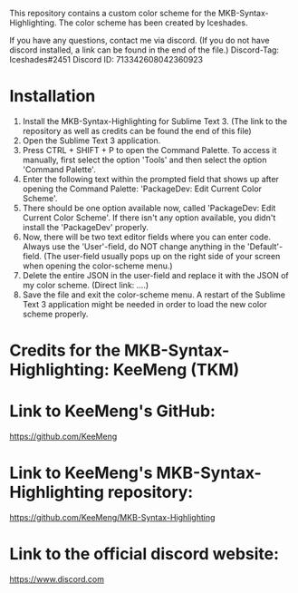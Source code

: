  This repository contains a custom color scheme for the MKB-Syntax-Highlighting. 
 The color scheme has been created by Iceshades.



 If you have any questions, contact me via discord. (If you do not have discord installed, a link can be found in the end of the file.)
 Discord-Tag: Iceshades#2451
 Discord ID: 713342608042360923



# Installation
 1. Install the MKB-Syntax-Highlighting for Sublime Text 3. (The link to the repository as well as credits can be found the end of this file)
 2. Open the Sublime Text 3 application.
 3. Press CTRL + SHIFT + P to open the Command Palette. To access it manually, first select the option 'Tools' and then select the option 'Command Palette'.
 4. Enter the following text within the prompted field that shows up after opening the Command Palette: 'PackageDev: Edit Current Color Scheme'.
 5. There should be one option available now, called 'PackageDev: Edit Current Color Scheme'. If there isn't any option available, you didn't install the 'PackageDev' properly.
 6. Now, there will be two text editor fields where you can enter code. Always use the 'User'-field, do NOT change anything in the 'Default'-field. (The user-field usually pops up on the right side of your screen when opening the color-scheme menu.)
 7. Delete the entire JSON in the user-field and replace it with the JSON of my color scheme. (Direct link: ....)
 8. Save the file and exit the color-scheme menu. A restart of the Sublime Text 3 application might be needed in order to load the new color scheme properly.






# Credits for the MKB-Syntax-Highlighting: KeeMeng (TKM)

# Link to KeeMeng's GitHub:
 https://github.com/KeeMeng

# Link to KeeMeng's MKB-Syntax-Highlighting repository:
 https://github.com/KeeMeng/MKB-Syntax-Highlighting

# Link to the official discord website:
 https://www.discord.com





